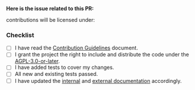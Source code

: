 <!--
Please provide a related issue number if applicable. If not, please create one first.
-->

**Here is the issue related to this PR:
<Replace this with the corresponding issue number>**

<!--
Replace This Text:
Include a description of the PR.

What does it do? Why is it necessary? What problem does it solve?
-->

contributions will be licensed under:

### Checklist

- [ ] I have read the [Contribution Guidelines](TODO) document.
- [ ] I grant the project the right to include and distribute the code under the
      [AGPL-3.0-or-later](https://www.github.com/{{github_org}}/{{github_repo_name}}/blob/master/LICENSE).
- [ ] I have added tests to cover my changes.
- [ ] All new and existing tests passed.
- [ ] I have updated the [internal](TODO) and [external documentation](TODO)
      accordingly.
